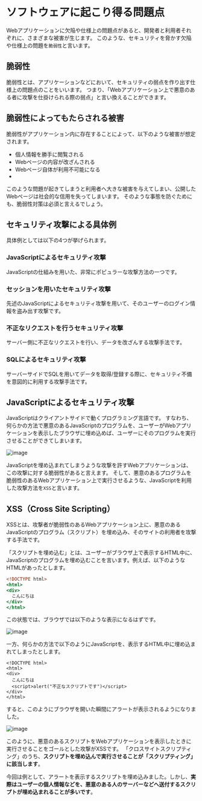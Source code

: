 # ソフトウェアに起こり得る問題点

Webアプリケーションに欠陥や仕様上の問題点があると、開発者と利用者それぞれに、さまざまな被害が生じます。
このような、セキュリティを脅かす欠陥や仕様上の問題を`脆弱性`と言います。

## 脆弱性

脆弱性とは、アプリケーションなどにおいて、セキュリティの弱点を作り出す仕様上の問題点のことをいいます。
つまり、「Webアプリケーション上で悪意のある者に攻撃を仕掛けられる際の弱点」と言い換えることができます。

## 脆弱性によってもたらされる被害

脆弱性がアプリケーション内に存在することによって、以下のような被害が想定されます。

- 個人情報を勝手に閲覧される
- Webページの内容が改ざんされる
- Webページ自体が利用不可能になる
- 
このような問題が起きてしまうと利用者へ大きな被害を与えてしまい、公開したWebページは社会的な信用を失ってしまいます。
そのような事態を防ぐためにも、脆弱性対策は必須と言えるでしょう。

## セキュリティ攻撃による具体例

具体例としては以下の4つが挙げられます。

### JavaScriptによるセキュリティ攻撃

JavaScriptの仕組みを用いた、非常にポピュラーな攻撃方法の一つです。

### セッションを用いたセキュリティ攻撃

先述のJavaScriptによるセキュリティ攻撃を用いて、そのユーザーのログイン情報を盗み出す攻撃です。

### 不正なリクエストを行うセキュリティ攻撃

サーバー側に不正なリクエストを行い、データを改ざんする攻撃手法です。

### SQLによるセキュリティ攻撃

サーバーサイドでSQLを用いてデータを取得/登録する際に、セキュリティ不備を意図的に利用する攻撃手法です。  



## JavaScriptによるセキュリティ攻撃

JavaScriptはクライアントサイドで動くプログラミング言語です。
すなわち、何らかの方法で悪意のあるJavaScriptのプログラムを、ユーザーがWebアプリケーションを表示したブラウザに埋め込めば、ユーザーにそのプログラムを実行させることができてしまいます。

![image](https://github.com/koharayuki/til/assets/132040884/f32bfef2-6b7c-449b-8e7b-e81f9e49c6cb)

JavaScriptを埋め込まれてしまうような攻撃を許すWebアプリケーションは、この攻撃に対する脆弱性があると言えます。
そして、悪意のあるプログラムを脆弱性のあるWebアプリケーション上で実行させるような、JavaScriptを利用した攻撃方法を`XSS`と言います。

## XSS（Cross Site Scripting）

XSSとは、攻撃者が脆弱性のあるWebアプリケーション上に、悪意のあるJavaScriptのプログラム（スクリプト）を埋め込み、そのサイトの利用者を攻撃する手法です。

「スクリプトを埋め込む」とは、ユーザーがブラウザ上で表示するHTML中に、JavaScriptのプログラムを埋め込むことを言います。例えば、以下のようなHTMLがあったとします。

```index.html
<!DOCTYPE html>
<html>
<div>
  こんにちは
</div>
</html>
```

この状態では、ブラウザでは以下のような表示になるはずです。

![image](https://github.com/koharayuki/til/assets/132040884/5b60ed43-9fcd-49c6-958e-71aa0bdc3e93)

一方、何らかの方法で以下のようにJavaScriptを、表示するHTML中に埋め込まれてしまったとします。

```index.html:不正なスクリプトが埋め込まれたHTML
<!DOCTYPE html>
<html>
<div>
  こんにちは
  <script>alert("不正なスクリプトです")</script>
</div>
</html>
```

すると、このようにブラウザを開いた瞬間にアラートが表示されるようになりました。

![image](https://github.com/koharayuki/til/assets/132040884/fbe97fe0-efe1-47cc-a979-92f40941374d)

このように、悪意のあるスクリプトをWebアプリケーションを表示したときに実行させることをゴールとした攻撃がXSSです。
「クロスサイトスクリプティング」のうち、**スクリプトを埋め込んで実行させることが「スクリプティング」に該当します**。

今回は例として、アラートを表示するスクリプトを埋め込みました。しかし、**実際はユーザーの個人情報などを、悪意のある人のサーバーなどへ送付するスクリプトが埋め込まれることが多いです**。




















